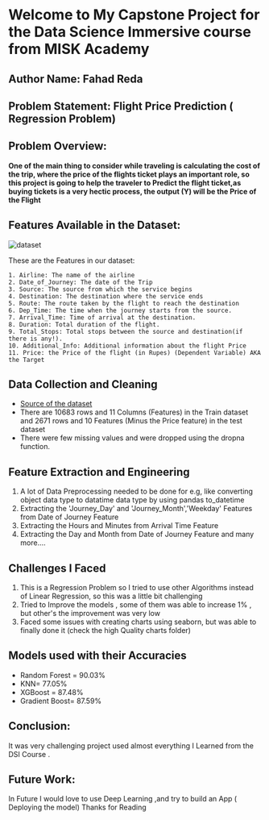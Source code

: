 # Welcome to My Capstone Project for the Data Science Immersive course from MISK Academy
## Author Name: Fahad Reda
## Problem Statement: Flight Price Prediction ( Regression Problem)
## Problem Overview: 
**One of the main thing to consider while traveling is calculating the cost of the trip, where the price of the flights ticket plays an important role, so this project is going to help the traveler to Predict the flight ticket,as buying tickets is a very hectic process, the output (Y) will be the Price of the Flight**
## Features Available in the Dataset:
![dataset](https://themis427.files.wordpress.com/2020/12/flight-fare-dataset.png)

These are the Features in our dataset:

    1. Airline: The name of the airline
    2. Date_of_Journey: The date of the Trip
    3. Source: The source from which the service begins
    4. Destination: The destination where the service ends 
    5. Route: The route taken by the flight to reach the destination   
    6. Dep_Time: The time when the journey starts from the source.  
    7. Arrival_Time: Time of arrival at the destination.  
    8. Duration: Total duration of the flight. 
    9. Total_Stops: Total stops between the source and destination(if there is any!).  
    10. Additional_Info: Additional information about the flight Price
    11. Price: the Price of the flight (in Rupes) (Dependent Variable) AKA the Target
## Data Collection and Cleaning
- [Source of the dataset](https://www.machinehack.com/)
- There are 10683 rows and 11 Columns (Features) in the Train dataset and  2671 rows and 10 Features (Minus the Price feature) in the test dataset
- There were few missing values and were dropped using the dropna function.
## Feature Extraction and Engineering
1. A lot of Data Preprocessing needed to be done for e.g, like converting object data type to datatime data type by using pandas to_datetime
2. Extracting the 'Journey_Day' and 'Journey_Month','Weekday' Features  from Date of Journey Feature
3. Extracting the Hours and Minutes from Arrival Time Feature
4. Extracting the Day and Month from Date of Journey Feature
        and many more....
## Challenges I Faced 
1. This is a Regression Problem so I tried to use other Algorithms instead of Linear Regression, so this was a little bit challenging
2. Tried to Improve the models , some of them was able to increase 1% , but other's the improvement was very low
3. Faced some issues with creating charts using seaborn, but was able to finally done it (check the high Quality charts folder)

## Models used with their Accuracies
- Random Forest = 90.03% 
- KNN= 77.05% 
- XGBoost = 87.48% 
- Gradient Boost= 87.59% 
## Conclusion:
It was very challenging project used almost everything I Learned from the DSI Course .
## Future Work:
In Future I would love to use Deep Learning ,and try to build an App ( Deploying the model)
Thanks for Reading


